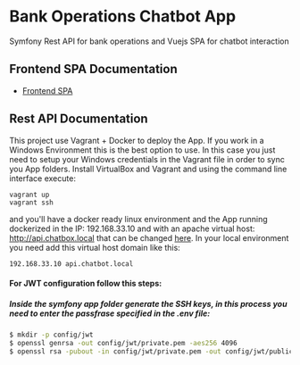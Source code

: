 # Bank Operations Chatbot App
Symfony Rest API for bank operations and Vuejs SPA for chatbot interaction 

## Frontend SPA Documentation
- [Frontend SPA](front/chatbot/README.md)

## Rest API Documentation 
This project use Vagrant + Docker to deploy the App. 
If you work in a Windows Environment this is the best option to use.
In this case you just need to setup your Windows credentials 
in the Vagrant file in order to sync you App folders. Install VirtualBox and 
Vagrant and using the command line interface execute:
````
vagrant up
vagrant ssh
````
and you'll have a docker ready linux environment and the App running dockerized
in the IP: 192.168.33.10 and with an apache virtual host: http://api.chatbox.local
that can be changed [here](infrastructure/containers/apache/config/vhost/symfony.conf).
In your local environment you need add this virtual host domain like this:
````
192.168.33.10 api.chatbot.local
````  
 
 




#### For JWT configuration follow this steps:

##### Inside the symfony app folder generate the SSH keys, in this process you need to enter the passfrase specified in the .env file:

``` bash
$ mkdir -p config/jwt
$ openssl genrsa -out config/jwt/private.pem -aes256 4096
$ openssl rsa -pubout -in config/jwt/private.pem -out config/jwt/public.pem
```
